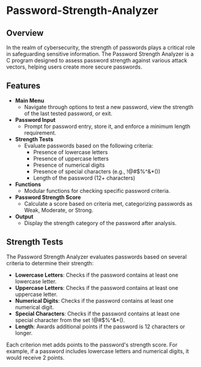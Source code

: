 # Password-Strength-Analyzer

## Overview
In the realm of cybersecurity, the strength of passwords plays a critical role in safeguarding sensitive information. The Password Strength Analyzer is a C program designed to assess password strength against various attack vectors, helping users create more secure passwords.

## Features
- **Main Menu**
  - Navigate through options to test a new password, view the strength of the last tested password, or exit.
- **Password Input**
  - Prompt for password entry, store it, and enforce a minimum length requirement.
- **Strength Tests**
  - Evaluate passwords based on the following criteria:
    - Presence of lowercase letters
    - Presence of uppercase letters
    - Presence of numerical digits
    - Presence of special characters (e.g., !@#$%^&*())
    - Length of the password (12+ characters)
- **Functions**
  - Modular functions for checking specific password criteria.
- **Password Strength Score**
  - Calculate a score based on criteria met, categorizing passwords as Weak, Moderate, or Strong.
- **Output**
  - Display the strength category of the password after analysis.

## Strength Tests
The Password Strength Analyzer evaluates passwords based on several criteria to determine their strength:
- **Lowercase Letters**: Checks if the password contains at least one lowercase letter.
- **Uppercase Letters**: Checks if the password contains at least one uppercase letter.
- **Numerical Digits**: Checks if the password contains at least one numerical digit.
- **Special Characters**: Checks if the password contains at least one special character from the set !@#$%^&*().
- **Length**: Awards additional points if the password is 12 characters or longer.

Each criterion met adds points to the password's strength score. For example, if a password includes lowercase letters and numerical digits, it would receive 2 points.
